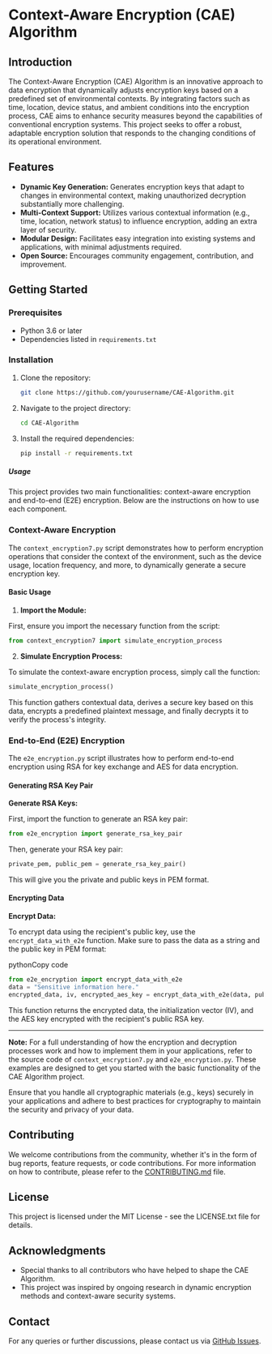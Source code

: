 # Context-Aware Encryption (CAE) Algorithm

## Introduction

The Context-Aware Encryption (CAE) Algorithm is an innovative approach to data encryption that dynamically adjusts encryption keys based on a predefined set of environmental contexts. By integrating factors such as time, location, device status, and ambient conditions into the encryption process, CAE aims to enhance security measures beyond the capabilities of conventional encryption systems. This project seeks to offer a robust, adaptable encryption solution that responds to the changing conditions of its operational environment.

## Features

- **Dynamic Key Generation:** Generates encryption keys that adapt to changes in environmental context, making unauthorized decryption substantially more challenging.
- **Multi-Context Support:** Utilizes various contextual information (e.g., time, location, network status) to influence encryption, adding an extra layer of security.
- **Modular Design:** Facilitates easy integration into existing systems and applications, with minimal adjustments required.
- **Open Source:** Encourages community engagement, contribution, and improvement.

## Getting Started

### Prerequisites

- Python 3.6 or later
- Dependencies listed in `requirements.txt`

### Installation

1. Clone the repository:
   
   ```bash
   git clone https://github.com/yourusername/CAE-Algorithm.git
   ```

2. Navigate to the project directory:
   
   ```bash
   cd CAE-Algorithm
   ```

3. Install the required dependencies:
   
   ```bash
   pip install -r requirements.txt
   ```

##### Usage

This project provides two main functionalities: context-aware encryption and end-to-end (E2E) encryption. Below are the instructions on how to use each component.

### Context-Aware Encryption

The `context_encryption7.py` script demonstrates how to perform encryption operations that consider the context of the environment, such as the device usage, location frequency, and more, to dynamically generate a secure encryption key.

#### Basic Usage

1. **Import the Module:**

First, ensure you import the necessary function from the script:

```python
from context_encryption7 import simulate_encryption_process
```

2. **Simulate Encryption Process:**

To simulate the context-aware encryption process, simply call the function:

```python
simulate_encryption_process()
```

This function gathers contextual data, derives a secure key based on this data, encrypts a predefined plaintext message, and finally decrypts it to verify the process's integrity.

### End-to-End (E2E) Encryption

The `e2e_encryption.py` script illustrates how to perform end-to-end encryption using RSA for key exchange and AES for data encryption.

#### Generating RSA Key Pair

**Generate RSA Keys:**

First, import the function to generate an RSA key pair:

```python
from e2e_encryption import generate_rsa_key_pair
```

Then, generate your RSA key pair:

```python
private_pem, public_pem = generate_rsa_key_pair()
```

This will give you the private and public keys in PEM format.

#### Encrypting Data

**Encrypt Data:**

To encrypt data using the recipient's public key, use the `encrypt_data_with_e2e` function. Make sure to pass the data as a string and the public key in PEM format:

pythonCopy code

```python
from e2e_encryption import encrypt_data_with_e2e
data = "Sensitive information here."
encrypted_data, iv, encrypted_aes_key = encrypt_data_with_e2e(data, public_pem)
```

This function returns the encrypted data, the initialization vector (IV), and the AES key encrypted with the recipient's public RSA key.

---

**Note:** For a full understanding of how the encryption and decryption processes work and how to implement them in your applications, refer to the source code of `context_encryption7.py` and `e2e_encryption.py`. These examples are designed to get you started with the basic functionality of the CAE Algorithm project.

Ensure that you handle all cryptographic materials (e.g., keys) securely in your applications and adhere to best practices for cryptography to maintain the security and privacy of your data.

## Contributing

We welcome contributions from the community, whether it's in the form of bug reports, feature requests, or code contributions. For more information on how to contribute, please refer to the [CONTRIBUTING.md](https://github.com/mnarc123/CAE-Algorithm/CONTRIBUTING.md) file.

## License

This project is licensed under the MIT License - see the LICENSE.txt file for details.

## Acknowledgments

- Special thanks to all contributors who have helped to shape the CAE Algorithm.
- This project was inspired by ongoing research in dynamic encryption methods and context-aware security systems.

## Contact

For any queries or further discussions, please contact us via [GitHub Issues](https://github.com/mnarc123/CAE-Algorithm/issues).
